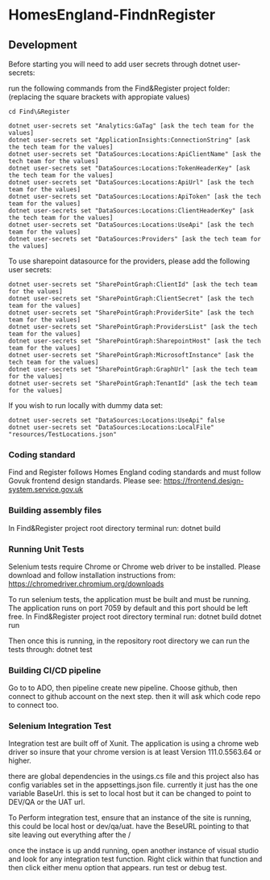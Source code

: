 # HomesEngland-FindnRegister

## Development

Before starting you will need to add user secrets through dotnet user-secrets:

run the following commands from the Find\&Register project folder:
(replacing the square brackets with appropiate values)

    cd Find\&Register

    dotnet user-secrets set "Analytics:GaTag" [ask the tech team for the values]
    dotnet user-secrets set "ApplicationInsights:ConnectionString" [ask the tech team for the values]
    dotnet user-secrets set "DataSources:Locations:ApiClientName" [ask the tech team for the values]
    dotnet user-secrets set "DataSources:Locations:TokenHeaderKey" [ask the tech team for the values]
    dotnet user-secrets set "DataSources:Locations:ApiUrl" [ask the tech team for the values]
    dotnet user-secrets set "DataSources:Locations:ApiToken" [ask the tech team for the values]
    dotnet user-secrets set "DataSources:Locations:ClientHeaderKey" [ask the tech team for the values]
    dotnet user-secrets set "DataSources:Locations:UseApi" [ask the tech team for the values]
    dotnet user-secrets set "DataSources:Providers" [ask the tech team for the values]

To use sharepoint datasource for the providers, please add the following user secrets:

    dotnet user-secrets set "SharePointGraph:ClientId" [ask the tech team for the values]
    dotnet user-secrets set "SharePointGraph:ClientSecret" [ask the tech team for the values]
    dotnet user-secrets set "SharePointGraph:ProviderSite" [ask the tech team for the values]
    dotnet user-secrets set "SharePointGraph:ProvidersList" [ask the tech team for the values]
    dotnet user-secrets set "SharePointGraph:SharepointHost" [ask the tech team for the values]
    dotnet user-secrets set "SharePointGraph:MicrosoftInstance" [ask the tech team for the values]
    dotnet user-secrets set "SharePointGraph:GraphUrl" [ask the tech team for the values]
    dotnet user-secrets set "SharePointGraph:TenantId" [ask the tech team for the values]

If you wish to run locally with dummy data set:

    dotnet user-secrets set "DataSources:Locations:UseApi" false
    dotnet user-secrets set "DataSources:Locations:LocalFile" "resources/TestLocations.json"

### Coding standard

Find and Register follows Homes England coding standards and must follow Govuk frontend design standards.
    Please see: https://frontend.design-system.service.gov.uk

### Building assembly files

In Find&Register project root directory terminal run:
    dotnet build

### Running Unit Tests

Selenium tests require Chrome or Chrome web driver to be installed.
Please download and follow installation instructions from:
    https://chromedriver.chromium.org/downloads

To run selenium tests, the application must be built and must be running. The application runs on port 7059 by default and this port should be left free.
In Find&Register project root directory terminal run:
    dotnet build
    dotnet run

Then once this is running, in the repository root directory we can run the tests through:
    dotnet test

### Building CI/CD pipeline
Go to to ADO, then pipeline create new pipeline.
Choose github, then connect to github account on the next step. 
then it will ask which code repo to connect too.  

### Selenium Integration Test
Integration test are built off of Xunit. The application is using a chrome web driver so insure that your chrome version is at least Version 111.0.5563.64 or higher.

there are global dependencies in the usings.cs file and this project also has config variables set in the appsettings.json file. currently it just has the one variable BaseUrl. this is set to local host but it can be changed to point to DEV/QA or the UAT url.

To Perform integration test, ensure that an instance of the site is running, this could be local host or dev/qa/uat. have the BeseURL pointing to that site leaving out everything after the / 

once the instace is up andd running, open another instance of visual studio and look for any integration test function. Right click within that function and then click either menu option that appears. run test or debug test.
